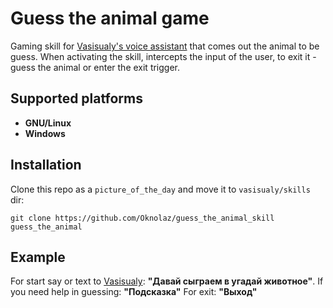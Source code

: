 # Guess the animal game
Gaming skill for [Vasisualy's voice assistant](https://github.com/Oknolaz/vasisualy) that comes out the animal to be guess. When activating the skill, intercepts the input of the user, to exit it - guess the animal or enter the exit trigger.
## Supported platforms
- **GNU/Linux**
- **Windows**
## Installation
Clone this repo as a `picture_of_the_day` and move it to `vasisualy/skills` dir:
```
git clone https://github.com/Oknolaz/guess_the_animal_skill guess_the_animal
```
## Example
For start say or text to [Vasisualy](https://github.com/Oknolaz/vasisualy): **"Давай сыграем в угадай животное"**.
If you need help in guessing: **"Подсказка"**
For exit: **"Выход"**

